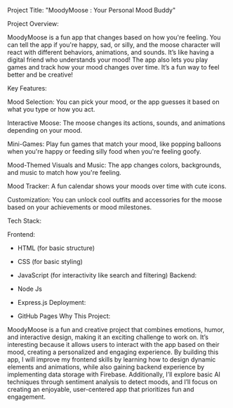 Project Title: "MoodyMoose : Your Personal Mood Buddy"

Project Overview:

MoodyMoose is a fun app that changes based on how you're feeling. You can tell the app if you're happy, sad, or silly, and the moose character will react with different behaviors, animations, and sounds. It’s like having a digital friend who understands your mood! The app also lets you play games and track how your mood changes over time. It’s a fun way to feel better and be creative!

Key Features:

Mood Selection: You can pick your mood, or the app guesses it based on what you type or how you act.

Interactive Moose: The moose changes its actions, sounds, and animations depending on your mood.

Mini-Games: Play fun games that match your mood, like popping balloons when you're happy or feeding silly food when you're feeling goofy.

Mood-Themed Visuals and Music: The app changes colors, backgrounds, and music to match how you're feeling.

Mood Tracker: A fun calendar shows your moods over time with cute icons.

Customization: You can unlock cool outfits and accessories for the moose based on your achievements or mood milestones.

Tech Stack:

Frontend:

  - HTML (for basic structure)
  - CSS (for basic styling)
  - JavaScript (for interactivity like search and filtering)
Backend:

 - Node Js
 - Express.js
Deployment:

- GitHub Pages 
Why This Project:

MoodyMoose is a fun and creative project that combines emotions, humor, and interactive design, making it an exciting challenge to work on. It’s interesting because it allows users to interact with the app based on their mood, creating a personalized and engaging experience. By building this app, I will improve my frontend skills by learning how to design dynamic elements and animations, while also gaining backend experience by implementing data storage with Firebase. Additionally, I’ll explore basic AI techniques through sentiment analysis to detect moods, and I’ll focus on creating an enjoyable, user-centered app that prioritizes fun and engagement.
